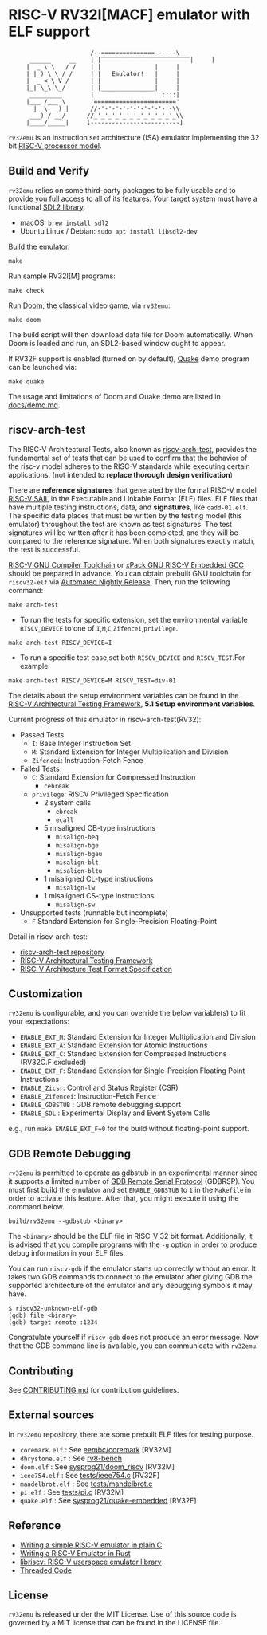 # RISC-V RV32I[MACF] emulator with ELF support

```
                       /--===============------\
      ______     __    | |⎺⎺⎺⎺⎺⎺⎺⎺⎺⎺⎺⎺⎺⎺⎺|     |
     |  _ \ \   / /    | |               |     |
     | |_) \ \ / /     | |   Emulator!   |     |
     |  _ < \ V /      | |               |     |
     |_| \_\ \_/       | |_______________|     |
      _________        |                   ::::|
     |___ /___ \       '======================='
       |_ \ __) |      //-'-'-'-'-'-'-'-'-'-'-\\
      ___) / __/      //_'_'_'_'_'_'_'_'_'_'_'_\\
     |____/_____|     [-------------------------]
```

`rv32emu` is an instruction set architecture (ISA) emulator implementing the 32 bit [RISC-V processor model](https://riscv.org/technical/specifications/).

## Build and Verify

`rv32emu` relies on some third-party packages to be fully usable and to provide you full
access to all of its features. Your target system must have a functional [SDL2 library](https://www.libsdl.org/).
* macOS: `brew install sdl2`
* Ubuntu Linux / Debian: `sudo apt install libsdl2-dev`

Build the emulator.
```shell
make
```

Run sample RV32I[M] programs:
```shell
make check
```

Run [Doom](https://en.wikipedia.org/wiki/Doom_(1993_video_game)), the classical video game, via `rv32emu`:
```shell
make doom
```

The build script will then download data file for Doom automatically.
When Doom is loaded and run, an SDL2-based window ought to appear.

If RV32F support is enabled (turned on by default), [Quake](https://en.wikipedia.org/wiki/Quake_(series)) demo program can be launched via:
```shell
make quake
```

The usage and limitations of Doom and Quake demo are listed in [docs/demo.md](docs/demo.md).

## riscv-arch-test

The RISC-V Architectural Tests, also known as [riscv-arch-test](https://github.com/riscv-non-isa/riscv-arch-test),
provides the fundamental set of tests that can be used to confirm that the behavior
of the risc-v model adheres to the RISC-V standards while executing certain
applications. (not intended to **replace thorough design verification**)

There are **reference signatures** that generated by the formal RISC-V model [RISC-V SAIL](https://github.com/riscv/sail-riscv)
in the Executable and Linkable Format (ELF) files. ELF files that have multiple
testing instructions, data, and **signatures**, like `cadd-01.elf`. The specific data
places that must be written by the testing model (this emulator) throughout the test are
known as test signatures. The test signatures will be written after it has been completed,
and they will be compared to the reference signature. When both signatures exactly match,
the test is successful.

[RISC-V GNU Compiler Toolchain](https://github.com/riscv-collab/riscv-gnu-toolchain) or [xPack GNU RISC-V Embedded GCC](https://xpack.github.io/riscv-none-elf-gcc/) should be prepared in advance. You can obtain prebuilt GNU toolchain for `riscv32-elf` via [Automated Nightly Release](https://github.com/riscv-collab/riscv-gnu-toolchain/releases). Then, run the following command:
```shell
make arch-test
```

* To run the tests for specific extension, set the environmental variable `RISCV_DEVICE` to one of `I`,`M`,`C`,`Zifencei`,`privilege`.
```shell
make arch-test RISCV_DEVICE=I
```
* To run a specific test case,set both `RISCV_DEVICE` and `RISCV_TEST`.For example:
```shell
make arch-test RISCV_DEVICE=M RISCV_TEST=div-01
```
The details about the setup environment variables can be found in the [RISC-V Architectural Testing Framework](https://github.com/riscv-non-isa/riscv-arch-test/blob/master/doc/README.adoc), **5.1 Setup environment variables**.

Current progress of this emulator in riscv-arch-test(RV32):
* Passed Tests
    - `I`: Base Integer Instruction Set
    - `M`: Standard Extension for Integer Multiplication and Division
    - `Zifencei`: Instruction-Fetch Fence
* Failed Tests
    - `C`: Standard Extension for Compressed Instruction
        + `cebreak`
    - `privilege`: RISCV Privileged Specification
        + 2 system calls
            * `ebreak`
            * `ecall`
        + 5 misaligned CB-type instructions
            * `misalign-beq`
            * `misalign-bge`
            * `misalign-bgeu`
            * `misalign-blt`
            * `misalign-bltu`
        + 1 misaligned CL-type instructions
            * `misalign-lw`
        + 1 misaligned CS-type instructions
            * `misalign-sw`
* Unsupported tests (runnable but incomplete)
    - `F` Standard Extension for Single-Precision Floating-Point

Detail in riscv-arch-test:
* [riscv-arch-test repository](https://github.com/riscv-non-isa/riscv-arch-test)
* [RISC-V Architectural Testing Framework](https://github.com/riscv-non-isa/riscv-arch-test/blob/master/doc/README.adoc)
* [RISC-V Architecture Test Format Specification](https://github.com/riscv-non-isa/riscv-arch-test/blob/master/spec/TestFormatSpec.adoc)

## Customization

`rv32emu` is configurable, and you can override the below variable(s) to fit your expectations:
* `ENABLE_EXT_M`: Standard Extension for Integer Multiplication and Division
* `ENABLE_EXT_A`: Standard Extension for Atomic Instructions
* `ENABLE_EXT_C`: Standard Extension for Compressed Instructions (RV32C.F excluded)
* `ENABLE_EXT_F`: Standard Extension for Single-Precision Floating Point Instructions
* `ENABLE_Zicsr`: Control and Status Register (CSR)
* `ENABLE_Zifencei`: Instruction-Fetch Fence
* `ENABLE_GDBSTUB` : GDB remote debugging support
* `ENABLE_SDL` : Experimental Display and Event System Calls

e.g., run `make ENABLE_EXT_F=0` for the build without floating-point support.

## GDB Remote Debugging

`rv32emu` is permitted to operate as gdbstub in an experimental manner since it supports
a limited number of [GDB Remote Serial Protocol](https://sourceware.org/gdb/onlinedocs/gdb/Remote-Protocol.html) (GDBRSP).
You must first build the emulator and set `ENABLE_GDBSTUB` to `1` in the `Makefile` in order
to activate this feature. After that, you might execute it using the command below.
```shell
build/rv32emu --gdbstub <binary>
```

The `<binary>` should be the ELF file in RISC-V 32 bit format. Additionally, it is advised
that you compile programs with the `-g` option in order to produce debug information in
your ELF files.

You can run `riscv-gdb` if the emulator starts up correctly without an error. It takes two
GDB commands to connect to the emulator after giving GDB the supported architecture of the
emulator and any debugging symbols it may have.

```shell
$ riscv32-unknown-elf-gdb
(gdb) file <binary>
(gdb) target remote :1234
```

Congratulate yourself if `riscv-gdb` does not produce an error message. Now that the GDB
command line is available, you can communicate with `rv32emu`.

## Contributing
See [CONTRIBUTING.md](CONTRIBUTING.md) for contribution guidelines.

## External sources

In `rv32emu` repository, there are some prebuilt ELF files for testing purpose.
* `coremark.elf` : See [eembc/coremark](https://github.com/eembc/coremark) [RV32M]
* `dhrystone.elf` : See [rv8-bench](https://github.com/michaeljclark/rv8-bench)
* `doom.elf` : See [sysprog21/doom_riscv](https://github.com/sysprog21/doom_riscv) [RV32M]
* `ieee754.elf` : See [tests/ieee754.c](tests/ieee754.c) [RV32F]
* `mandelbrot.elf` : See [tests/mandelbrot.c](tests/mandelbrot.c)
* `pi.elf` : See [tests/pi.c](tests/pi.c) [RV32M]
* `quake.elf` : See [sysprog21/quake-embedded](https://github.com/sysprog21/quake-embedded) [RV32F]

## Reference

* [Writing a simple RISC-V emulator in plain C](https://fmash16.github.io/content/posts/riscv-emulator-in-c.html)
* [Writing a RISC-V Emulator in Rust](https://book.rvemu.app/)
* [libriscv: RISC-V userspace emulator library](https://github.com/fwsGonzo/libriscv)
* [Threaded Code](https://www.complang.tuwien.ac.at/forth/threaded-code.html)

## License
`rv32emu` is released under the MIT License.
Use of this source code is governed by a MIT license that can be found in the LICENSE file.
